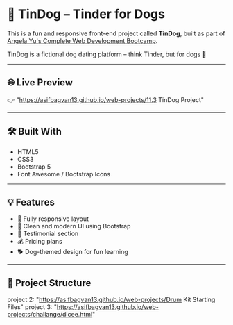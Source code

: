 
# 🐶 TinDog – Tinder for Dogs

This is a fun and responsive front-end project called **TinDog**, built as part of [Angela Yu's Complete Web Development Bootcamp](https://www.udemy.com/course/the-complete-web-development-bootcamp/).

TinDog is a fictional dog dating platform – think Tinder, but for dogs 🐾

---

## 🌐 Live Preview

👉 "https://asifbagvan13.github.io/web-projects/11.3 TinDog Project"

---

## 🛠️ Built With

- HTML5
- CSS3
- Bootstrap 5
- Font Awesome / Bootstrap Icons

---

## 💡 Features

- 📱 Fully responsive layout
- 🎨 Clean and modern UI using Bootstrap
- 💬 Testimonial section
- 💰 Pricing plans
- 🐕 Dog-themed design for fun learning

---

## 📂 Project Structure
project 2: "https://asifbagvan13.github.io/web-projects/Drum Kit Starting Files"
project 3:  "https://asifbagvan13.github.io/web-projects/challange/dicee.html"
